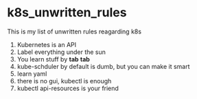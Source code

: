 # k8s_unwritten_rules
This is my list of unwritten rules reagarding k8s

1. Kubernetes is an API
2. Label everything under the sun
3. You learn stuff by **tab** **tab**
4. kube-schduler by default is dumb, but you can make it smart
5. learn yaml
6. there is no gui, kubectl is enough
7. kubectl api-resources is your friend
